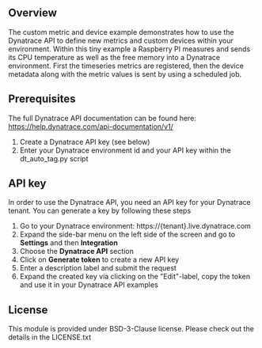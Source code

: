
## Overview

The custom metric and device example demonstrates how to use the Dynatrace API to define new metrics and
custom devices within your environment.
Within this tiny example a Raspberry PI measures and sends its CPU temperature as well as the free memory
into a Dynatrace environment.
First the timeseries metrics are registered, then the device metadata along with the metric values is sent
by using a scheduled job. 

## Prerequisites

The full Dynatrace API documentation can be found here: 
https://help.dynatrace.com/api-documentation/v1/

1. Create a Dynatrace API key (see below)
4. Enter your Dynatrace environment id and your API key within the dt_auto_tag.py script

## API key
In order to use the Dynatrace API, you need an API key for your Dynatrace tenant. You can generate a key by following these steps

1. Go to your Dynatrace environment: https://{tenant}.live.dynatrace.com
2. Expand the side-bar menu on the left side of the screen and go to **Settings** and then **Integration**
3. Choose the **Dynatrace API** section
4. Click on **Generate token** to create a new API key
5. Enter a description label and submit the request
6. Expand the created key via clicking on the "Edit"-label, copy the token and use it in your Dynatrace API examples

## License
This module is provided under BSD-3-Clause license. Please check out the details in the LICENSE.txt
